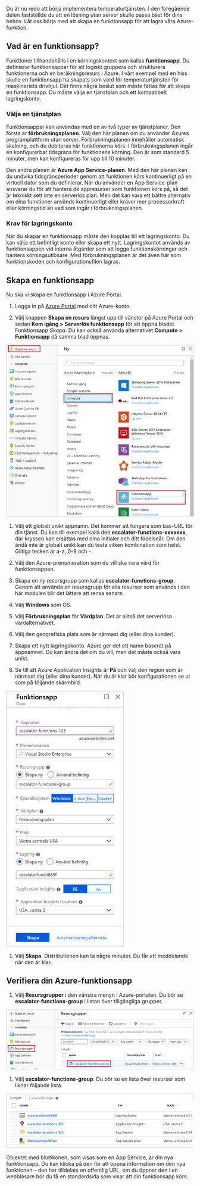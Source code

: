 Du är nu redo att börja implementera temperaturtjänsten. I den föregående delen fastställde du att en lösning utan server skulle passa bäst för dina behov. Låt oss börja med att skapa en funktionsapp för att lagra våra Azure-funktion.

## <a name="what-is-a-function-app"></a>Vad är en funktionsapp?

Funktioner tillhandahålls i en körningskontext som kallas **funktionsapp**. Du definierar funktionsappar för att logiskt gruppera och strukturera funktionerna och en beräkningsresurs i Azure. I vårt exempel med en hiss skulle en funktionsapp ha skapats som värd för temperaturtjänsten för maskineriets drivhjul. Det finns några beslut som måste fattas för att skapa en funktionsapp. Du måste välja en tjänstplan och ett kompatibelt lagringskonto.

### <a name="choosing-a-service-plan"></a>Välja en tjänstplan

Funktionsappar kan användas med en av två typer av tjänstplaner. Den första är **förbrukningsplanen**. Välj den här planen om du använder Azures programplattform utan server. Förbrukningsplanen innehåller automatisk skalning, och du debiteras när funktionerna körs. I förbrukningsplanen ingår en konfigurerbar tidsgräns för funktionens körning. Den är som standard 5 minuter, men kan konfigureras för upp till 10 minuter.

Den andra planen är **Azure App Service-planen**. Med den här planen kan du undvika tidsgränsperioder genom att funktionen körs kontinuerligt på en virtuell dator som du definierar. När du använder en App Service-plan ansvarar du för att hantera de appresurser som funktionen körs på, så det är tekniskt sett inte en serverlös plan. Men det kan vara ett bättre alternativ om dina funktioner används kontinuerligt eller kräver mer processorkraft eller körningstid än vad som ingår i förbrukningsplanen.

### <a name="storage-account-requirements"></a>Krav för lagringskonto

När du skapar en funktionsapp måste den kopplas till ett lagringskonto. Du kan välja ett befintligt konto eller skapa ett nytt. Lagringskontot används av funktionsappen vid interna åtgärder som att logga funktionskörningar och hantera körningsutlösare. Med förbrukningsplanen är det även här som funktionskoden och konfigurationsfilen lagras.

## <a name="create-a-function-app"></a>Skapa en funktionsapp

Nu ska vi skapa en funktionsapp i Azure Portal.

1. Logga in på [Azure Portal](https://portal.azure.com?azure-portal=true) med ditt Azure-konto.

1. Välj knappen **Skapa en resurs** längst upp till vänster på Azure Portal och sedan **Kom igång > Serverlös funktionsapp** för att öppna bladet Funktionsapp *Skapa*. Du kan också använda alternativet **Compute > Funktionsapp** då samma blad öppnas.

  ![Skärmbild av Azure Portal som visar bladet Skapa resurs med Compute-avsnittet och Funktionsapp markerade.](../media/3-create-function-app-blade.png)

1. Välj ett globalt unikt appnamn. Det kommer att fungera som bas-URL för din tjänst. Du kan till exempel kalla den **escalator-functions-xxxxxxx**, där kryssen kan ersättas med dina initialer och ditt födelseår. Om den ändå inte är globalt unikt kan du testa vilken kombination som helst. Giltiga tecken är a-z, 0-9 och -.

1. Välj den Azure-prenumeration som du vill ska vara värd för funktionsappen.

1. Skapa en ny resursgrupp som kallas **escalator-functions-group**. Genom att använda en resursgrupp för alla resurser som används i den här modulen blir det lättare att rensa senare.

1. Välj **Windows** som OS.

1. Välj **Förbrukningsplan** för **Värdplan**. Det är alltså det serverlösa värdalternativet.

1. Välj den geografiska plats som är närmast dig (eller dina kunder).

1. Skapa ett nytt lagringskonto. Azure ger det ett namn baserat på appnamnet. Du kan ändra det om du vill, men det måste också vara unikt.

1. Se till att Azure Application Insights är **På** och välj den region som är närmast dig (eller dina kunder).
  När du är klar bör konfigurationen se ut som på följande skärmbild.

  ![Skärmbild av Azure Portal som visar funktionsappens Skapa-blad med alla fält konfigurerade enligt anvisningarna ovan.](../media/3-create-function-app-settings.png)

1. Välj **Skapa**. Distributionen kan ta några minuter. Du får ett meddelande när den är klar.

## <a name="verify-your-azure-function-app"></a>Verifiera din Azure-funktionsapp

1. Välj **Resursgrupper** i den vänstra menyn i Azure-portalen. Du bör se **escalator-functions-group** i listan över tillgängliga grupper.

  ![Skärmbild av Azure Portal som visar Resurs-gruppsbladet med menyalternativet Resursgrupper och eskaleringsfunktionens grupplisteobjekt markerat.](../media/3-resource-group.png)

1. Välj **escalator-functions-group**. Du bör se en lista över resurser som liknar följande lista.

  ![Skärmbild av Azure Portal som visar alla resurser i gruppen escalator-functions-group, inklusive poster för en App Service-plan, ett lagringskonto, en Application Insights-resurs och en App Service.](../media/3-resource-list.png)

Objektet med blixtikonen, som visas som en App Service, är din nya funktionsapp. Du kan klicka på den för att öppna information om den nya funktionen – den har tilldelats en offentlig URL, om du öppnar den i en webbläsare bör du få en standardsida som visar att din funktionsapp körs.
